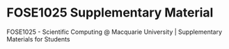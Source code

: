 # FOSE1025 Supplementary Material
FOSE1025 - Scientific Computing @ Macquarie University | Supplementary Materials for Students
